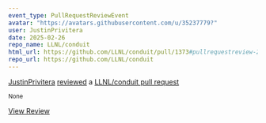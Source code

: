 ```yaml
---
event_type: PullRequestReviewEvent
avatar: "https://avatars.githubusercontent.com/u/35237779?"
user: JustinPrivitera
date: 2025-02-26
repo_name: LLNL/conduit
html_url: https://github.com/LLNL/conduit/pull/1373#pullrequestreview-2643167680
repo_url: https://github.com/LLNL/conduit
---
```


<a href='https://github.com/JustinPrivitera' target='_blank'>JustinPrivitera</a> <a href='https://github.com/LLNL/conduit/pull/1373#pullrequestreview-2643167680' target='_blank'>reviewed</a> a <a href='https://github.com/LLNL/conduit/pull/1373' target='_blank'>LLNL/conduit pull request</a>

<small>None</small>

<a href='https://github.com/LLNL/conduit/pull/1373#pullrequestreview-2643167680' target='_blank'>View Review</a>